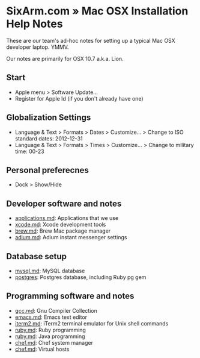 # SixArm.com » Mac OSX  Installation Help Notes 

These are our team's ad-hoc notes for setting up a typical Mac OSX developer laptop. YMMV.

Our notes are primarily for OSX 10.7 a.k.a. Lion.


## Start


  * Apple menu > Software Update...
  * Register for Apple Id (if you don't already have one)
  
## Globalization Settings

  * Language & Text > Formats > Dates > Customize... > Change to ISO standard dates: 2012-12-31
  * Language & Text > Formats > Times > Customize... > Change to military time: 00-23


## Personal preferecnes

  * Dock > Show/Hide


## Developer software and notes

  * <a href=applications.md>applications.md</a>: Applications that we use</a>
  * <a href=xcode.md>xcode.md</a>: Xcode development tools</a>
  * <a href=brew.md>brew.md</a>: Brew Mac package manager</a>
  * <a href=adium.md>adium.md</a>: Adium instant messenger settings</a>


## Database setup

  * <a href=mysql.md>mysql.md</a>: MySQL database
  * <a href=postgres.md>postgres</a>: Postgres database, including Ruby pg gem</a>


## Programming software and notes

  * <a href=gcc.md>gcc.md</a>: Gnu Compiler Collection
  * <a href=emacs.md>emacs.md</a>: Emacs text editor</a>
  * <a href=iterm2.md>iterm2.md</a>: iTerm2 terminal emulator for Unix shell commands
  * <a href=ruby.md>ruby.md</a>: Ruby programming
  * <a href=java.md>ruby.md</a>: Java programming
  * <a href=chef.md>chef.md</a>: Chef system manager
  * <a href=virtualhosts.md>chef.md</a>: Virtual hosts


